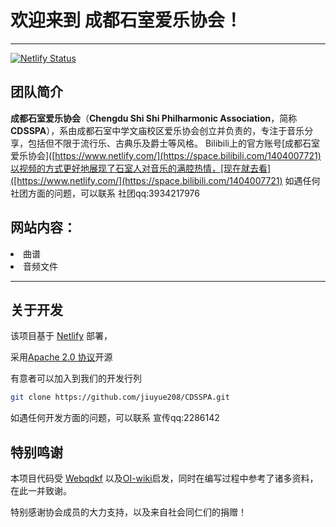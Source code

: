# 欢迎来到  **成都石室爱乐协会**！

*  *  *
[![Netlify Status](https://api.netlify.com/api/v1/badges/1d8e4760-398e-4de5-b058-3c9676885692/deploy-status)](https://app.netlify.com/projects/cdsspa/deploys)

## 团队简介
**成都石室爱乐协会**（**Chengdu Shi Shi Philharmonic Association**，简称**CDSSPA**），系由成都石室中学文庙校区爱乐协会创立并负责的，专注于音乐分享，包括但不限于流行乐、古典乐及爵士等风格。
Bilibili上的官方账号[成都石室爱乐协会]([https://www.netlify.com/](https://space.bilibili.com/1404007721)以视频的方式更好地展现了石室人对音乐的满腔热情，[现在就去看]([https://www.netlify.com/](https://space.bilibili.com/1404007721)
如遇任何社团方面的问题，可以联系 社团qq:3934217976

## 网站内容：
<li>曲谱</li>
<li>音频文件</li>

*  *  *

## 关于开发
该项目基于 [Netlify](https://www.netlify.com/) 部署，

采用[Apache 2.0 协议](https://www.apache.org/licenses/LICENSE-2.0.html)开源

有意者可以加入到我们的开发行列
```bash
git clone https://github.com/jiuyue208/CDSSPA.git
```
如遇任何开发方面的问题，可以联系 宣传qq:2286142


## 特别鸣谢
本项目代码受 [Webqdkf](http://www.webqdkf.com) 以及[OI-wiki](https://github.com/OI-wiki/OI-wiki/)启发，同时在编写过程中参考了诸多资料，在此一并致谢。

特别感谢协会成员的大力支持，以及来自社会同仁们的捐赠！


